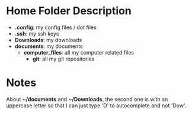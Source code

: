 # Home Folder Description

  - **.config**: my config files / dot files
  - **.ssh**: my ssh keys
  - **Downloads**: my downloads
  - **documents**: my documents
    - **computer_files**: all my computer related files
      - **git**: all my git repositories


# Notes
About **~/documents** and **~/Downloads**, the second one is with an uppercase letter so that I can just type 'D' to autocomplete and not 'Dow'.
